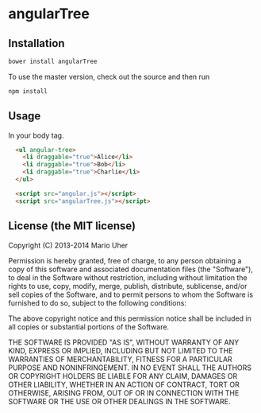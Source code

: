 # angularTree

## Installation

```sh
bower install angularTree
```

To use the master version, check out the source and then run
```sh
npm install
```

## Usage

In your body tag.

```html
  <ul angular-tree>
    <li draggable="true">Alice</li>
    <li draggable="true">Bob</li>
    <li draggable="true">Charlie</li>
  </ul>

  <script src="angular.js"></script>
  <script src="angularTree.js"></script>
```

## License (the MIT license)

Copyright (C) 2013-2014 Mario Uher

Permission is hereby granted, free of charge, to any person obtaining a copy of this software and associated documentation files (the "Software"), to deal in the Software without restriction, including without limitation the rights to use, copy, modify, merge, publish, distribute, sublicense, and/or sell copies of the Software, and to permit persons to whom the Software is furnished to do so, subject to the following conditions:

The above copyright notice and this permission notice shall be included in all copies or substantial portions of the Software.

THE SOFTWARE IS PROVIDED "AS IS", WITHOUT WARRANTY OF ANY KIND, EXPRESS OR IMPLIED, INCLUDING BUT NOT LIMITED TO THE WARRANTIES OF MERCHANTABILITY, FITNESS FOR A PARTICULAR PURPOSE AND NONINFRINGEMENT. IN NO EVENT SHALL THE AUTHORS OR COPYRIGHT HOLDERS BE LIABLE FOR ANY CLAIM, DAMAGES OR OTHER LIABILITY, WHETHER IN AN ACTION OF CONTRACT, TORT OR OTHERWISE, ARISING FROM, OUT OF OR IN CONNECTION WITH THE SOFTWARE OR THE USE OR OTHER DEALINGS IN THE SOFTWARE.
